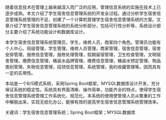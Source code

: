 随着信息技术在管理上越来越深入而广泛的应用，管理信息系统的实施在技术上已逐步成熟。本文介绍了学生宿舍信息管理系统的开发全过程。通过分析学生宿舍信息管理系统管理的不足，创建了一个计算机管理学生宿舍信息管理系统的方案。文章介绍了学生宿舍信息管理系统的系统分析部分，包括可行性分析等，系统设计部分主要介绍了系统功能设计和数据库设计。

本学生宿舍信息管理系统管理员，学生，维修人员，商家四个角色。管理员功能有个人中心，班级管理，学生管理，维修人员管理，商家管理，宿舍信息管理，宿舍安排管理，报修信息管理，报修处理管理，假期留宿管理，卫生检查管理，文明宿舍管理，缴费信息管理，桶装水品牌管理，缴费信息管理，桶装水预定管理，物品类别管理，失物信息管理，招领信息管理，系统管理，我的收藏管理等。因而具有一定的实用性。

本站是一个B/S模式系统，采用Spring Boot框架，MYSQL数据库设计开发，充分保证系统的稳定性。系统具有界面清晰、操作简单，功能齐全的特点，使得学生宿舍信息管理系统管理工作系统化、规范化。本系统的使用使管理人员从繁重的工作中解脱出来，实现无纸化办公，能够有效的提高学生宿舍信息管理系统管理效率。

关键词：学生宿舍信息管理系统；Spring Boot框架；MYSQL数据库
